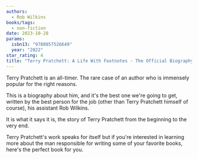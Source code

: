 ```yaml
---
authors:
  - Rob Wilkins
books/tags:
  - non-fiction
date: 2023-10-28
params:
  isbn13: "9780857526649"
  year: "2022"
star_rating: 4
title: "Terry Pratchett: A Life With Footnotes - The Official Biography"
---
```


Terry Pratchett is an all-timer. The rare case of an author who is immensely
popular for the right reasons.

This is a biography about him, and it's the best one we're going to get, written
by the best person for the job (other than Terry Pratchett himself of course),
his assistant Rob Wilkins.

It is what it says it is, the story of Terry Pratchett from the beginning to the
very end.

<!--more-->

Terry Pratchett's work speaks for itself but if you're interested in learning
more about the man responsible for writing some of your favorite books, here's
the perfect book for you.
